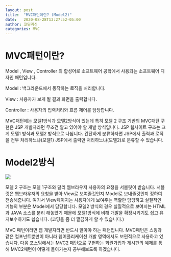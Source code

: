 ```yaml
---
layout: post
title:  "MVC패턴이란? (Model2)"
date:   2020-08-28T13:27:52-05:00
author: 코딩귀신
categories: MVC
---
```


# MVC패턴이란? 

Model , View , Controller 의 합성어로 소프트웨어 공학에서 사용되는 소프트웨어 디자인 패턴입니다.

Model : 백그라운드에서 동작하는 로직을 처리합니다.

View : 사용자가 보게 될 결과 화면을 출력합니다.

Controller : 사용자의 입력처리와 흐름 제어를 담당합니다.



MVC패턴에는 모델1방식과 모델2방식이 있는데 특히 모델 2 구조 기반의 MVC패턴 구현은 JSP 개발자라면 무조건 알고 있어야 할 개발 방식입니다. JSP 웹사이트 구조는 크게 모델1 방식과 모델2 방식으로 나뉩니다. 간단하게 분류하자면 JSP에서 출력과 로직을 전부 처리하느냐(모델1) JSP에서 출력만 처리하느냐(모델2)로 분류할 수 있습니다.



# Model2방식 

![](https://img1.daumcdn.net/thumb/R1280x0/?scode=mtistory2&fname=http%3A%2F%2Fcfile8.uf.tistory.com%2Fimage%2F995D11335A1BB0C603986E)



모델 2 구조는 모델 1구조와 달리 웹브라우저 사용자의 요청을 서블릿이 받습니다. 서블릿은 웹브라우저의 요청을 받아 View로 보여줄것인지 Model로 보내줄것인지 정하여 전송해줍니다. 여기서 View페이지는 사용자에게 보여주는 역할만 담당하고 실질적인 기능의 부분은 Model에서 담당합니다. 모델2 방식의 경우 실질적으로 보여지는 HTML과 JAVA 소스를 분리 해놓았기 때문에 모델1방식에 비해 개발을 확장시키기도 쉽고 유지보수하기도 쉽습니다. (코딩을 좀 더 깔끔하게 할 수 있습니다.)



MVC 패턴이라면 웹 개발자라면 반드시 알아야 하는 패턴입니다. MVC패턴은 스윙과 같은 컴포넌트뿐만이 아니라 웹어플리케이션 개발 영역에서도 보편적으로 사용하고 있습니다. 다음 포스팅에서는 MVC2 패턴으로 구현하는 회원가입과 게시판의 예제를 통해 MVC2패턴이 어떻게 돌아가는지 공부해보도록 하겠습니다.
